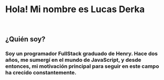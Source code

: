 <H1>Hola! Mi nombre es Lucas Derka</H1>
<br>
<h2>¿Quién soy?</h2>
<h3>Soy un programador FullStack graduado de Henry. Hace dos años, me sumergí en el mundo de JavaScript, y desde entonces, mi motivación principal para seguir en este campo ha crecido constantemente.</h3>



<!--
**lucasderka3/lucasderka3** is a ✨ _special_ ✨ repository because its `README.md` (this file) appears on your GitHub profile.

Here are some ideas to get you started:

- 🔭 I’m currently working on ...
- 🌱 I’m currently learning ...
- 👯 I’m looking to collaborate on ...
- 🤔 I’m looking for help with ...
- 💬 Ask me about ...
- 📫 How to reach me: ...
- 😄 Pronouns: ...
- ⚡ Fun fact: ...
-->
